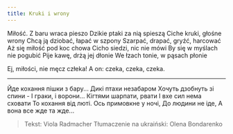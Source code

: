 ```yaml
---
title: Kruki i wrony
---
```


Miłość.
Z baru wraca pieszo
Dzikie ptaki za nią spieszą
Ciche kruki, głośne wrony
Chcą ją dziobać, łapać w szpony
Szarpać, drapać, gryźć, harcować
Aż się miłość pod koc chowa
Cicho siedzi, nic nie mówi
By się w myślach nie pogubić
Pije kawę, drżą jej dłonie
We łzach tonie, w pąsach płonie

Ej, miłości, nie męcz człeka!
A on: czeka, czeka, czeka.

---

Йде кохання пішки з бару...
Дикі птахи незабаром
Хочуть дзобнуть зі спини -
І граки, і ворони...
Кігтями шарпати, рвати
І вхе сил нема сховати
То кохання від люті.
Ось примовкне у ночі,
До людини не іде,
А вона все жде та жде...

> Tekst: Viola Radmacher
> Tłumaczenie na ukraiński: Olena Bondarenko
